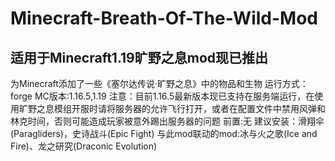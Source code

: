# Minecraft-Breath-Of-The-Wild-Mod
## 适用于Minecraft1.19旷野之息mod现已推出
为Minecraft添加了一些《塞尔达传说·旷野之息》中的物品和生物
运行方式：forge
MC版本:1.16.5,1.19
注意：目前1.16.5最新版本现已支持在服务端运行，在使用旷野之息模组开服时请将服务器的允许飞行打开，或者在配置文件中禁用风弹和林克时间，否则可能造成玩家被意外踢出服务器的问题
前置:无
建议安装：滑翔伞(Paragliders)，史诗战斗(Epic Fight)
与此mod联动的mod:冰与火之歌(Ice and Fire)、龙之研究(Draconic Evolution)

